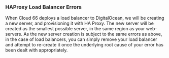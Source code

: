 <!-- post: -->


### HAProxy Load Balancer Errors

When Cloud 66 deploys a load balancer to DigitalOcean, we will be creating a new server, and provisioning it with HA Proxy. The new server will be created as the smallest possible server, in the same region as your web-servers. 
As the new server creation is subject to the same errors as above, in the case of load balancers, you can simply remove your load balancer and attempt to re-create it once the underlying root cause of your error has been dealt with appropriately.
